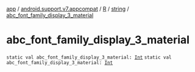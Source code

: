 [app](../../../index.md) / [android.support.v7.appcompat](../../index.md) / [R](../index.md) / [string](index.md) / [abc_font_family_display_3_material](./abc_font_family_display_3_material.md)

# abc_font_family_display_3_material

`static val abc_font_family_display_3_material: `[`Int`](https://kotlinlang.org/api/latest/jvm/stdlib/kotlin/-int/index.html)
`static val abc_font_family_display_3_material: `[`Int`](https://kotlinlang.org/api/latest/jvm/stdlib/kotlin/-int/index.html)
